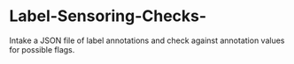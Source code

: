 # Label-Sensoring-Checks-
Intake a JSON file of label annotations and check against annotation values for possible flags.
